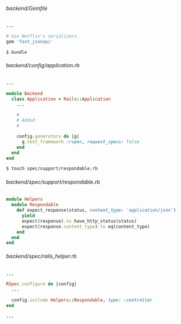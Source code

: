 ###### backend/Gemfile

```ruby
...

# Use Netflix's serializers
gem 'fast_jsonapi'

```

```bash
$ bundle
```

###### backend/config/application.rb

```ruby
...

module Backend
  class Application < Rails::Application
    ...

    #
    # Added
    #

    config.generators do |g|
      g.test_framework :rspec, request_specs: false
    end
  end
end

```

```bash
$ touch spec/support/respondable.rb
```

###### backend/spec/support/respondable.rb

```ruby
module Helpers
  module Respondable
    def expect_response(status, content_type: 'application/json')
      yield
      expect(response).to have_http_status(status)
      expect(response.content_type).to eq(content_type)
    end
  end
end

```

###### backend/spec/rails_helper.rb

```ruby
...

RSpec.configure do |config|
  ...

  config.include Helpers::Respondable, type: :controller
end

...

```

